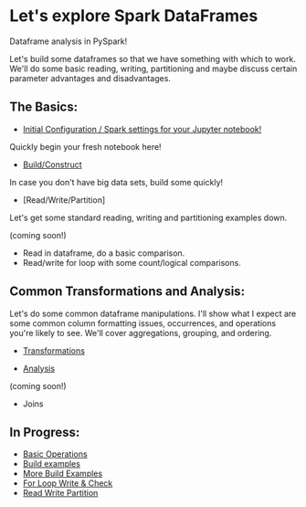 # Let's explore Spark DataFrames

Dataframe analysis in PySpark!
<!-- [(home)](https://dmerz75.github.io/spark2_dfanalysis)
[(git-home)](https://github.com/dmerz75/spark2_dfanalysis) -->
<!-- [Iridium](https://dmerz75.github.io/iridium_catalyst/) for details. -->
<!-- ## Start Spark | Construct Dataframes | Read/Write -->

Let's build some dataframes so that we have something with which to work.
We'll do some basic reading, writing, partitioning and maybe discuss certain
parameter advantages and disadvantages.

## The Basics:
  - [Initial Configuration / Spark settings for your Jupyter notebook!](./pages/construct/Standard_Configs.html)
  <!-- (pages/construct/Initial_Configuration.md) -->

  Quickly begin your fresh notebook here!

  - [Build/Construct](./pages/construct/Building_DataFrames1.html)

  In case you don't have big data sets, build some quickly!

  - [Read/Write/Partition]

  Let's get some standard reading, writing and partitioning examples down.

(coming soon!)

  - Read in dataframe, do a basic comparison.
  - Read/write for loop with some count/logical comparisons.


## Common Transformations and Analysis:
Let's do some common dataframe manipulations. I'll show what I expect are some
common column formatting issues, occurrences, and operations you're likely to see.
We'll cover aggregations, grouping, and ordering.
  - [Transformations](pages/common/Transformations.md)

  - [Analysis](pages/common/Analysis.md)

(coming soon!)

  - Joins


## In Progress:
  - [Basic Operations](notebooks\incomplete\dev_basic_ops_2dataframes.html)
  - [Build examples](notebooks\incomplete\examples_build_dataframe.html)
  - [More Build Examples](notebooks\incomplete\dev_build_dataframe.html)
  - [For Loop Write & Check](notebooks\incomplete\dev_ForLoopWriteCheck.html)
  - [Read Write Partition](notebooks\incomplete\dev_read_write_partition.html)
